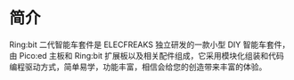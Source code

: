 ﻿---
sidebar_position: 2
sidebar_label: Pico:ed 瑞比特智能车套件
---

# 简介

Ring:bit 二代智能车套件是 ELECFREAKS 独立研发的一款小型 DIY 智能车套件，由 Pico:ed 主板和 Ring:bit 扩展板以及相关配件组成，它采用模块化组装和代码编程驱动方式，简单易学，功能丰富，相信会给您的创造带来丰富的体验。
